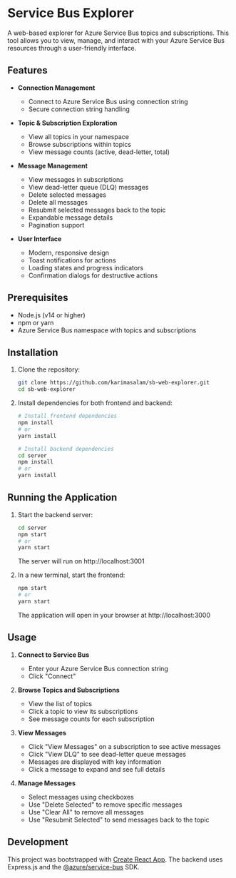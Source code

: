 # Service Bus Explorer

A web-based explorer for Azure Service Bus topics and subscriptions. This tool allows you to view, manage, and interact with your Azure Service Bus resources through a user-friendly interface.

## Features

- **Connection Management**
  - Connect to Azure Service Bus using connection string
  - Secure connection string handling

- **Topic & Subscription Exploration**
  - View all topics in your namespace
  - Browse subscriptions within topics
  - View message counts (active, dead-letter, total)

- **Message Management**
  - View messages in subscriptions
  - View dead-letter queue (DLQ) messages
  - Delete selected messages
  - Delete all messages
  - Resubmit selected messages back to the topic
  - Expandable message details
  - Pagination support

- **User Interface**
  - Modern, responsive design
  - Toast notifications for actions
  - Loading states and progress indicators
  - Confirmation dialogs for destructive actions

## Prerequisites

- Node.js (v14 or higher)
- npm or yarn
- Azure Service Bus namespace with topics and subscriptions

## Installation

1. Clone the repository:
   ```bash
   git clone https://github.com/karimasalam/sb-web-explorer.git
   cd sb-web-explorer
   ```

2. Install dependencies for both frontend and backend:
   ```bash
   # Install frontend dependencies
   npm install
   # or
   yarn install

   # Install backend dependencies
   cd server
   npm install
   # or
   yarn install
   ```

## Running the Application

1. Start the backend server:
   ```bash
   cd server
   npm start
   # or
   yarn start
   ```
   The server will run on http://localhost:3001

2. In a new terminal, start the frontend:
   ```bash
   npm start
   # or
   yarn start
   ```
   The application will open in your browser at http://localhost:3000

## Usage

1. **Connect to Service Bus**
   - Enter your Azure Service Bus connection string
   - Click "Connect"

2. **Browse Topics and Subscriptions**
   - View the list of topics
   - Click a topic to view its subscriptions
   - See message counts for each subscription

3. **View Messages**
   - Click "View Messages" on a subscription to see active messages
   - Click "View DLQ" to see dead-letter queue messages
   - Messages are displayed with key information
   - Click a message to expand and see full details

4. **Manage Messages**
   - Select messages using checkboxes
   - Use "Delete Selected" to remove specific messages
   - Use "Clear All" to remove all messages
   - Use "Resubmit Selected" to send messages back to the topic

## Development

This project was bootstrapped with [Create React App](https://github.com/facebook/create-react-app).
The backend uses Express.js and the [@azure/service-bus](https://www.npmjs.com/package/@azure/service-bus) SDK.
